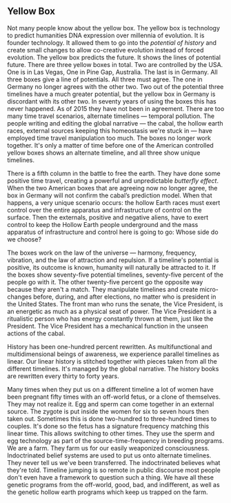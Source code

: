 
## Yellow Box

Not many people know about the yellow box.
The yellow box is technology to predict humanities DNA expression over millennia of evolution.
It is founder technology.
It allowed them to go into the *potential of history* and create small changes to allow co-creative evolution instead of forced evolution.
The yellow box predicts the future.
It shows the lines of potential future.
There are three yellow boxes in total.
Two are controlled by the USA.
One is in Las Vegas,
One in Pine Gap,
Australia.
The last is in Germany.
All three boxes give a line of potentials.
All three must agree.
The one in Germany no longer agrees with the other two.
Two out of the potential three timelines have a much greater potential,
but the yellow box in Germany is discordant with its other two.
In seventy years of using the boxes this has never happened.
As of 2015 they have not been in agreement.
There are too many time travel scenarios,
alternate timelines
&mdash;
temporal pollution.
The people writing and editing the global narrative
&mdash;
the cabal,
the hollow earth races,
external sources keeping this homeostasis we're stuck in
&mdash;
have employed time travel manipulation too much.
The boxes no longer work together.
It's only a matter of time before one of the American controlled yellow boxes shows an alternate timeline,
and all three show unique timelines.




There is a fifth column in the battle to free the earth.
They have done some positive time travel,
creating a powerful and unpredictable *butterfly effect*.
When the two American boxes that are agreeing now no longer agree,
the box in Germany will not confirm the cabal’s prediction model.
When that happens,
a very unique scenario occurs:
the hollow Earth races must exert control over the entire apparatus and infrastructure of control on the surface.
Then the externals,
positive and negative aliens,
have to exert control to keep the Hollow Earth people underground and the mass apparatus of infrastructure and control here is going to go: Whose side do we choose?


The boxes work on the law of the universe
&mdash;
harmony,
frequency,
vibration,
and the law of attraction and repulsion.
If a timeline's potential is positive,
its outcome is known,
humanity will naturally be attracted to it.
If the boxes show seventy-five potential timelines,
seventy-five percent of the people go with it.
The other twenty-five percent go the opposite way because they aren't a match.
They manipulate timelines and create micro-changes before,
during,
and after elections,
no matter who is president in the United States.
The front man who runs the senate,
the Vice President,
is an energetic as much as a physical seat of power.
The Vice President is a ritualistic person who has energy constantly thrown at them,
just like the President.
The Vice President has a mechanical function in the unseen actions of the cabal.

History has been one-hundred percent rewritten.
As multifunctional and multidimensional beings of awareness,
we experience parallel timelines as linear.
Our linear history is stitched together with pieces taken from all the different timelines.
It's managed by the global narrative.
The history books are rewritten every thirty to forty years.


Many times when they put us on a different timeline a lot of women have been pregnant fifty times with an off-world fetus,
or a clone of themselves.
They may not realize it.
Egg and sperm can come together in an external source.
The zygote is put inside the women for six to seven hours then taken out.
Sometimes this is done two-hundred to three-hundred times to couples.
It's done so the fetus has a signature frequency matching this linear time.
This allows switching to other times.
They use the sperm and egg technology as part of the source-time-frequency in breeding programs.
We are a farm.
They farm us for our easily weaponized consciousness.
Indoctrinated belief systems are used to put us onto alternate timelines.
They never tell us we've been transferred.
The indoctrinated believes what they're told.
Timeline jumping is so remote in public discourse most people don't even have a framework to question such a thing.
We have all these genetic programs from the off-world,
good,
bad,
and indifferent,
as well as the genetic hollow earth programs which keep us trapped on the farm.
